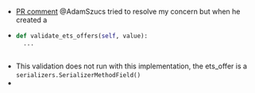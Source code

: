 - [PR comment](https://gitlab.vertis.com:8443/vertis/mv2/-/merge_requests/312#note_13229) @AdamSzucs tried to resolve my concern but when he created a
- ```python
  def validate_ets_offers(self, value):
  	...
      
  ```
- This validation does not run with this implementation, the ets_offer is a `serializers.SerializerMethodField()`
-